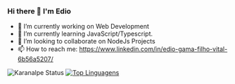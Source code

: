 
### Hi there 👋 I'm Edio

- 🔭 I’m currently working on Web Development
- 🌱 I’m currently learning JavaScript/Typescript.
- 👯 I’m looking to collaborate on NodeJs Projects
- 📫 How to reach me: https://www.linkedin.com/in/edio-gama-filho-vital-6b56a5207/

![Karanalpe Status](https://github-readme-stats.vercel.app/api?username=ediogama&theme=prussian&show_icons=true)
[![Top Linguagens](https://github-readme-stats.vercel.app/api/top-langs/?username=ediogama&theme=prussian&layout=compact)](https://github.com/ediogama/github-readme-stats)
